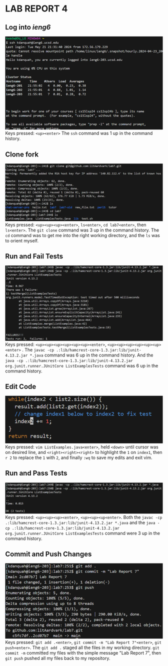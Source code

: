 # **LAB REPORT 4**
## Log into _ieng6_
![Screenshot of ssh](lab7_ssh.png)
\
Keys pressed: `<up><enter>` The `ssh` command was 1 up in the command history.


## Clone fork
![Screenshot of git clone](lab7_clone.png)
\
Keys pressed: `<up><up><up><enter>`, `ls<enter>`, `cd lab7<enter>`, then `ls<enter>`. The `git clone` command was 3 up in the command history. The `cd` command was to get me into the right working directory, and the `ls` was to orient myself.

## Run and Fail Tests
![Screenshot of failing test](lab7_compile_run.png)
\
Keys pressed: `<up><up><up><up><up><up><enter>`, `<up><up><up><up><up><up><enter>` . The `javac -cp .:lib/hamcrest-core-1.3.jar:lib/junit-4.13.2.jar *.java` command was 6 up in the command history. And the `java -cp .:lib/hamcrest-core-1.3.jar:lib/junit-4.13.2.jar org.junit.runner.JUnitCore ListExamplesTests` command was 6 up in the command history.

## Edit Code
![Screenshot of code edit](lab7_code_edit.png)
\
Keys pressed: `vim ListExamples.java<enter>`, held `<down>` until cursor was on desired line, and `<right><right><right>` to highlight the `1` on `index1`, then `r 2` to replace the `1` with `2`, and finally `:wq` to save my edits and exit vim.

## Run and Pass Tests
![Screenshot of passing tests](lab7_pass_test.png)
\
Keys pressed: `<up><up><up><enter>`, `<up><up><up<enter>`. Both the `javac -cp .:lib/hamcrest-core-1.3.jar:lib/junit-4.13.2.jar *.java` and the `java -cp .:lib/hamcrest-core-1.3.jar:lib/junit-4.13.2.jar org.junit.runner.JUnitCore ListExamplesTests` command were 3 up in the command history.

## Commit and Push Changes
![Screenshot of commiting and pushing changes](lab7_commit.png)
\
Keys pressed: `git add .<enter>`, `git commit -m "Lab Report 7"<enter>`, `git push<enter>`. The `git add .` staged all the files in my working directory. `git commit -m` committed my files with the simple message "Lab Report 7", then `git push` pushed all my files back to my repository.

